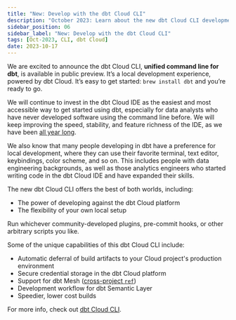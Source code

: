 ```yaml
---
title: "New: Develop with the dbt Cloud CLI"
description: "October 2023: Learn about the new dbt Cloud CLI development experience, now in public preview,"
sidebar_position: 06
sidebar_label: "New: Develop with the dbt Cloud CLI"
tags: [Oct-2023, CLI, dbt Cloud]
date: 2023-10-17
---
```


We are excited to announce the dbt Cloud CLI, **unified command line for dbt**, is available in public preview. It’s a local development experience, powered by dbt Cloud. It’s easy to get started: `brew install dbt` and you’re ready to go.

We will continue to invest in the dbt Cloud IDE as the easiest and most accessible way to get started using dbt, especially for data analysts who have never developed software using the command line before. We will keep improving the speed, stability, and feature richness of the IDE, as we have been [all year long](https://www.getdbt.com/blog/improvements-to-the-dbt-cloud-ide/).

We also know that many people developing in dbt have a preference for local development, where they can use their favorite terminal, text editor, keybindings, color scheme, and so on. This includes people with data engineering backgrounds, as well as those analytics engineers who started writing code in the dbt Cloud IDE and have expanded their skills. 

The new dbt Cloud CLI offers the best of both worlds, including: 

- The power of developing against the dbt Cloud platform 
- The flexibility of your own local setup

Run whichever community-developed plugins, pre-commit hooks, or other arbitrary scripts you like.

Some of the unique capabilities of this dbt Cloud CLI include:

- Automatic deferral of build artifacts to your Cloud project's production environment
- Secure credential storage in the dbt Cloud platform
- Support for dbt Mesh ([cross-project `ref`](/docs/collaborate/govern/project-dependencies))
- Development workflow for dbt Semantic Layer
- Speedier, lower cost builds

For more info, check out [dbt Cloud CLI](/docs/cloud/cloud-cli-installation).
